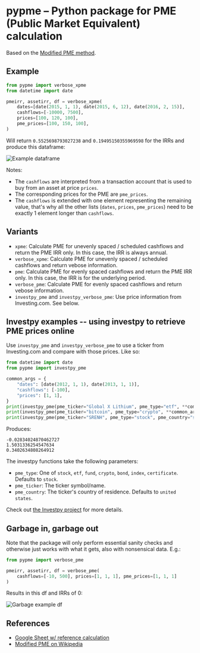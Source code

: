 # pypme – Python package for PME (Public Market Equivalent) calculation

Based on the [Modified PME
method](https://en.wikipedia.org/wiki/Public_Market_Equivalent#Modified_PME).

## Example

```python
from pypme import verbose_xpme
from datetime import date

pmeirr, assetirr, df = verbose_xpme(
    dates=[date(2015, 1, 1), date(2015, 6, 12), date(2016, 2, 15)],
    cashflows=[-10000, 7500],
    prices=[100, 120, 100],
    pme_prices=[100, 150, 100],
)
```

Will return `0.5525698793027238` and  `0.19495150355969598` for the IRRs and produce this
dataframe:

![Example dataframe](https://raw.githubusercontent.com/ymyke/pypme/main/images/example_df.png)

Notes:
- The `cashflows` are interpreted from a transaction account that is used to buy from an
  asset at price `prices`.
- The corresponding prices for the PME are `pme_prices`.
- The `cashflows` is extended with one element representing the remaining value, that's
  why all the other lists (`dates`, `prices`, `pme_prices`) need to be exactly 1 element
  longer than `cashflows`.

## Variants

- `xpme`: Calculate PME for unevenly spaced / scheduled cashflows and return the PME IRR
  only. In this case, the IRR is always annual.
- `verbose_xpme`: Calculate PME for unevenly spaced / scheduled cashflows and return
  vebose information.
- `pme`: Calculate PME for evenly spaced cashflows and return the PME IRR only. In this
  case, the IRR is for the underlying period.
- `verbose_pme`: Calculate PME for evenly spaced cashflows and return vebose
  information.
- `investpy_pme` and `investpy_verbose_pme`: Use price information from Investing.com.
  See below.

## Investpy examples -- using investpy to retrieve PME prices online

Use `investpy_pme` and `investpy_verbose_pme` to use a ticker from Investing.com and
compare with those prices. Like so:

```python
from datetime import date
from pypme import investpy_pme

common_args = {
    "dates": [date(2012, 1, 1), date(2013, 1, 1)],
    "cashflows": [-100],
    "prices": [1, 1],
}
print(investpy_pme(pme_ticker="Global X Lithium", pme_type="etf", **common_args))
print(investpy_pme(pme_ticker="bitcoin", pme_type="crypto", **common_args))
print(investpy_pme(pme_ticker="SRENH", pme_type="stock", pme_country="switzerland", **common_args))
```

Produces:

```
-0.02834024870462727
1.5031336254547634
0.3402634808264912
```

The investpy functions take the following parameters:
- `pme_type`: One of `stock`, `etf`, `fund`, `crypto`, `bond`, `index`, `certificate`.
  Defaults to `stock`.
- `pme_ticker`: The ticker symbol/name.
- `pme_country`: The ticker's country of residence. Defaults to `united states`.

Check out [the Investpy project](https://github.com/alvarobartt/investpy) for more
details.


## Garbage in, garbage out

Note that the package will only perform essential sanity checks and otherwise just works
with what it gets, also with nonsensical data. E.g.:

```python
from pypme import verbose_pme

pmeirr, assetirr, df = verbose_pme(
    cashflows=[-10, 500], prices=[1, 1, 1], pme_prices=[1, 1, 1]
)
```

Results in this df and IRRs of 0:

![Garbage example df](https://raw.githubusercontent.com/ymyke/pypme/main/images/garbage_example_df.png)

## References

- [Google Sheet w/ reference calculation](https://docs.google.com/spreadsheets/d/1LMSBU19oWx8jw1nGoChfimY5asUA4q6Vzh7jRZ_7_HE/edit#gid=0)
- [Modified PME on Wikipedia](https://en.wikipedia.org/wiki/Public_Market_Equivalent#Modified_PME)
